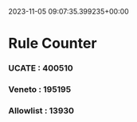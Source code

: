 2023-11-05 09:07:35.399235+00:00
# Rule Counter 
 ### UCATE : 400510

 ### Veneto : 195195

 ### Allowlist : 13930